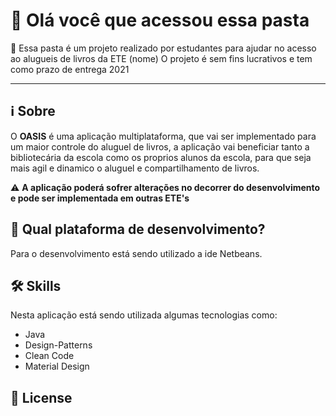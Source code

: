 # :round_pushpin: Olá  você que acessou essa pasta
        
  :wrench: Essa pasta é um projeto realizado por estudantes para ajudar no acesso ao alugueis de livros da ETE (nome)
                        O projeto é sem fins lucrativos e tem como prazo de entrega 2021
***
 
 ## ℹ Sobre
  O **OASIS** é uma aplicação multiplataforma, que vai ser implementado para um maior controle do aluguel de livros, a aplicação vai beneficiar tanto a bibliotecária da escola como os proprios alunos da escola, para que seja mais agil e dinamico o aluguel e compartilhamento de livros. 
   
 :warning: __A aplicação poderá sofrer alterações no decorrer do desenvolvimento e pode ser implementada em outras ETE's__

## :balloon: Qual plataforma de desenvolvimento?
  Para o desenvolvimento está sendo utilizado a ide Netbeans. 
  
## 🛠 Skills

Nesta aplicação está sendo utilizada algumas tecnologias como:

- Java
- Design-Patterns
- Clean Code
- Material Design

## 📄 License
